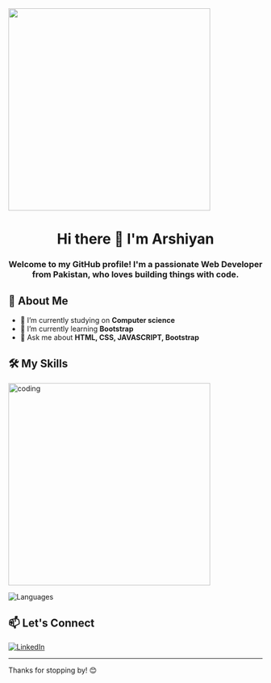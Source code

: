 <img align="center" width="400" src="file:///C:/Users/hp/Desktop/banner.jpg">

# <h1 align="center">Hi there 👋 I'm Arshiyan</h1>

<h3 align="center">Welcome to my GitHub profile! I'm a passionate Web Developer from Pakistan,  who loves building things with code.</h3>

## 🚀 About Me

- 🔭 I’m currently studying on **Computer science**
- 🌱 I’m currently learning **Bootstrap**
- 💬 Ask me about **HTML, CSS, JAVASCRIPT, Bootstrap**


## 🛠️ My Skills

<img align="center" alt="coding" width="400" src="https://cdn.dribbble.com/users/330915/screenshots/3587000/10_coding_dribbble.gif"> 

![Languages](https://skillicons.dev/icons?i=html,css,js,bootstrap,git)



## 📫 Let's Connect

[![LinkedIn](https://img.shields.io/badge/LinkedIn-Connect-blue?style=flat-square&logo=linkedin)](https://www.linkedin.com/in/muhammad-arshiyan-9866b5321/?utm_source=share&utm_campaign=share_via&utm_content=profile&utm_medium=android_app)


---

Thanks for stopping by! 😊

